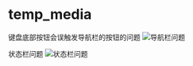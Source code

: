 # temp_media
键盘底部按钮会误触发导航栏的按钮的问题
![导航栏问题](https://github.com/zhenAcc/temp_media/blob/master/Video_20200414202747.gif)

状态栏问题
![状态栏问题](https://github.com/zhenAcc/temp_media/blob/master/Video_20200414202747.gif)
